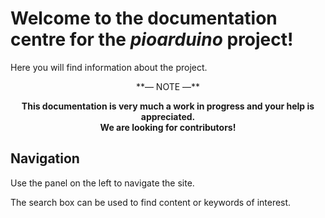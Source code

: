 # Welcome to the documentation centre for the *pioarduino* project!

Here you will find information about the project.


<center>**— NOTE —**

**This documentation is very much a work in progress and your help is appreciated.<br>We are looking for contributors!**</center>

## Navigation

Use the panel on the left to navigate the site.

The search box can be used to find content or keywords of interest.
